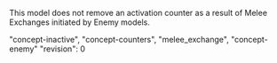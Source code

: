 This model does not remove an activation counter as a result of Melee Exchanges initiated by Enemy models.

 "concept-inactive", "concept-counters", "melee_exchange", "concept-enemy"
"revision": 0